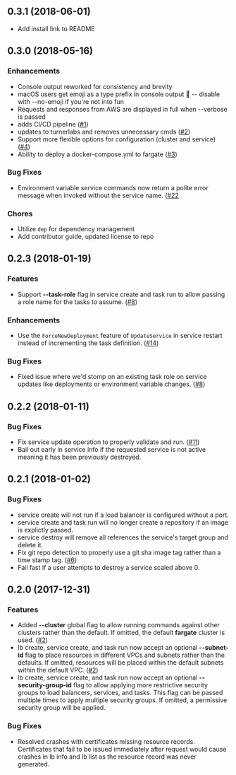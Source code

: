 ## 0.3.1 (2018-06-01)

- Add install link to README

## 0.3.0 (2018-05-16)

### Enhancements

- Console output reworked for consistency and brevity
- macOS users get emoji as a type prefix in console output :tada: -- disable
  with --no-emoji if you're not into fun
- Requests and responses from AWS are displayed in full when --verbose is
  passed
- adds CI/CD pipeline ([#1](https://github.com/turnerlabs/fargate/issues/1))
- updates to turnerlabs and removes unnecessary cmds ([#2](https://github.com/turnerlabs/fargate/issues/2))
- Support more flexible options for configuration (cluster and service) ([#4](https://github.com/turnerlabs/fargate/issues/4))
- Ability to deploy a docker-compose.yml to fargate ([#3](https://github.com/turnerlabs/fargate/issues/3))

### Bug Fixes

- Environment variable service commands now return a polite error message when
  invoked without the service name. ([#22](https://github.com/jpignata/fargate/issues/22)

### Chores

- Utilize `dep` for dependency management
- Add contributor guide, updated license to repo

## 0.2.3 (2018-01-19)

### Features

- Support **--task-role** flag in service create and task run to allow passing
  a role name for the tasks to assume. ([#8][issue-8])

### Enhancements

- Use the `ForceNewDeployment` feature of `UpdateService` in service restart
  instead of incrementing the task definition. ([#14][issue-14])

### Bug Fixes

- Fixed issue where we'd stomp on an existing task role on service updates like
  deployments or environment variable changes. ([#8][issue-8])

## 0.2.2 (2018-01-11)

### Bug Fixes

- Fix service update operation to properly validate and run. ([#11][issue-11])
- Bail out early in service info if the requested service is not active meaning
  it has been previously destroyed.

## 0.2.1 (2018-01-02)

### Bug Fixes

- service create will not run if a load balancer is configured without a port.
- service create and task run will no longer create a repository if an image is
  explictly passed.
- service destroy will remove all references the service's target group and
  delete it.
- Fix git repo detection to properly use a git sha image tag rather than a
  time stamp tag. ([#6][issue-6])
- Fail fast if a user attempts to destroy a service scaled above 0.

## 0.2.0 (2017-12-31)

### Features

- Added **--cluster** global flag to allow running commands against other
  clusters rather than the default. If omitted, the default **fargate** cluster
  is used. ([#2][issue-2])
- lb create, service create, and task run now accept an optional **--subnet-id**
  flag to place resources in different VPCs and subnets rather than the
  defaults. If omitted, resources will be placed within the default subnets
  within the default VPC. ([#2][issue-2])
- lb create, service create, and task run now accept an optional
  **--security-group-id** flag to allow applying more restrictive security
  groups to load balancers, services, and tasks. This flag can be passed
  multiple times to apply multiple security groups. If omitted, a permissive
  security group will be applied.

### Bug Fixes

- Resolved crashes with certificates missing resource records. Certificates that
  fail to be issued immediately after request would cause crashes in lb info and
  lb list as the resource record was never generated.

[issue-2]: https://github.com/jpignata/fargate/issues/2
[issue-6]: https://github.com/jpignata/fargate/issues/6
[issue-8]: https://github.com/jpignata/fargate/issues/8
[issue-11]: https://github.com/jpignata/fargate/issues/11
[issue-14]: https://github.com/jpignata/fargate/issues/14
[issue-22]: https://github.com/jpignata/fargate/issues/22
